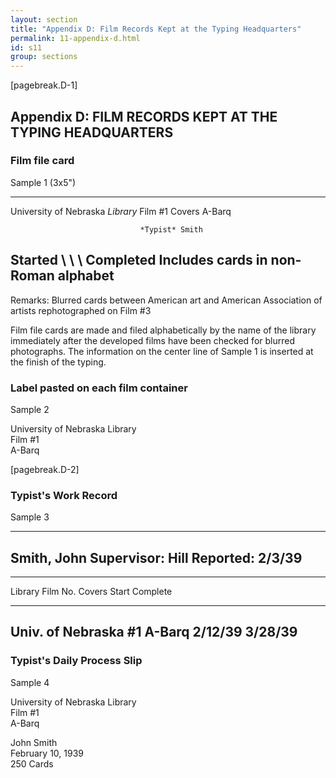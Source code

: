 ```yaml
---
layout: section
title: "Appendix D: Film Records Kept at the Typing Headquarters"
permalink: 11-appendix-d.html
id: s11
group: sections
---
```


[pagebreak.D-1]

## Appendix D: FILM RECORDS KEPT AT THE TYPING HEADQUARTERS

### Film file card

Sample 1 (3x5")

<div class="box" markdown="1">

-------------------------------- ----------------------------------------
University of Nebraska *Library* Film \#1 Covers A-Barq

                                 *Typist* Smith

Started \ \ \ Completed          Includes cards in non-
                                 Roman alphabet
-------------------------------------------------------------------------

Remarks: Blurred cards between American art and American Association of artists rephotographed on Film \#3

</div>

Film file cards are made and filed alphabetically by the name
of the library immediately after the developed films have been checked for
blurred photographs. The information on the center line of Sample 1 is inserted at the finish of the typing.

### Label pasted on each film container

Sample 2

University of Nebraska Library  
Film \#1  
A-Barq  

[pagebreak.D-2]

### Typist's Work Record

Sample 3

<div class="box" markdown="1">

------------------------ -------------------------
Smith, John                       Supervisor: Hill
Reported: 2/3/39
--------------------------------------------------

--------------------------------------------------
Library           Film No. Covers Start   Complete
----------------- -------- ------ ------- --------
Univ. of Nebraska \#1       A-Barq 2/12/39 3/28/39
--------------------------------------------------

</div>

### Typist's Daily Process Slip

Sample 4

<div class="box" markdown="1">

University of Nebraska Library  
Film \#1  
A-Barq

John Smith  
February 10, 1939  
250 Cards

</div>

